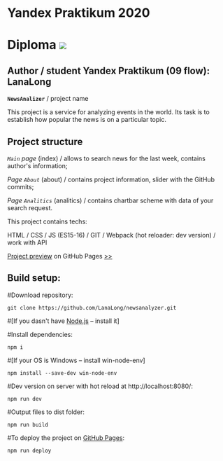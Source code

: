Yandex Praktikum **2020**
====
Diploma 
[![](https://img.shields.io/badge/version-1.0.1-green)](https://img.shields.io/badge/version-1.0.1-green)
===

Author / student Yandex Praktikum (09 flow): LanaLong
---


**`NewsAnalizer`** / project name

This project is a service for analyzing events in the world. Its task is to establish how popular the news is on a particular topic.

Project structure
-
*`Main`  page* (index) / allows to search news for the last week, contains author's information;

*Page  `About`* (about) / contains project information, slider with the GitHub commits;

*Page  `Analitics`* (analitics) / contains chartbar scheme with data of your search request.


This project contains techs:

HTML / CSS / JS (ES15-16) / GIT / Webpack (hot reloader: dev version) / work with API

[Project preview](https://lanalong.github.io/newsalalyzer/) on GitHub Pages  [&gt;&gt;](https://lanalong.github.io/newsalalyzer/)


Build setup:
-
#Download repository: 

`git clone https://github.com/LanaLong/newsanalyzer.git`

#[If you dasn't have [Node.js](https://nodejs.org/en/) – install it]

#Install dependencies:

`npm i`

#[If your OS is Windows – install win-node-env]

`npm install --save-dev win-node-env`

#Dev version on server with hot reload at http://localhost:8080/: 

`npm run dev`

#Output files to dist folder: 

`npm run build`

#To deploy the project on [GitHub Pages](https://lanalong.github.io/newsalalyzer/):

`npm run deploy`
